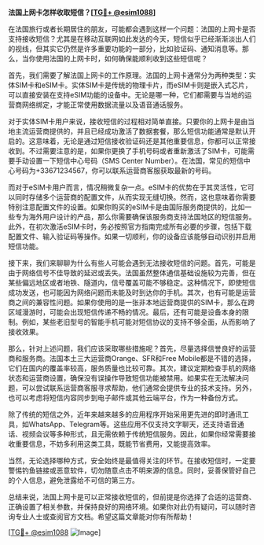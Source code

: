 **法国上网卡怎样收取短信？[[TG💪+ @esim1088](https://t.me/s/esim1088)]**

在法国旅行或者长期居住的朋友，可能都会遇到这样一个问题：法国的上网卡是否支持接收短信？尤其是在移动互联网如此发达的今天，短信似乎已经渐渐淡出人们的视线，但其实它仍然是许多重要功能的一部分，比如验证码、通知消息等。那么，当你使用法国的上网卡时，如何确保能顺利收到这些短信呢？

首先，我们需要了解法国上网卡的工作原理。法国的上网卡通常分为两种类型：实体SIM卡和eSIM卡。实体SIM卡是传统的物理卡片，而eSIM卡则是嵌入式芯片，可以直接安装在支持eSIM功能的设备中。无论是哪一种，它们都需要与当地的运营商网络绑定，才能正常使用数据流量以及语音通话服务。

对于实体SIM卡用户来说，接收短信的过程相对简单直接。只要你的上网卡是由当地主流运营商提供的，并且已经成功激活了数据套餐，那么短信功能通常是默认开启的。这意味着，无论是通过短信接收验证码还是其他重要信息，你都可以正常接收到。不过需要注意的是，如果你更换了手机号码或者重新激活了SIM卡，可能需要手动设置一下短信中心号码（SMS Center Number）。在法国，常见的短信中心号码为+33671234567，你可以联系运营商客服获取最新的号码。

而对于eSIM卡用户而言，情况稍微复杂一点。eSIM卡的优势在于其灵活性，它可以同时存储多个运营商的配置文件，从而实现无缝切换。然而，这也意味着你需要特别注意配置文件的设置。如果你购买的eSIM卡是由国际服务商提供的，比如一些专为海外用户设计的产品，那么你需要确保该服务商支持法国地区的短信服务。此外，在初次激活eSIM卡时，务必按照官方指南完成所有必要的步骤，包括下载配置文件、输入验证码等操作。如果一切顺利，你的设备应该能够自动识别并启用短信功能。

接下来，我们来聊聊为什么有些人可能会遇到无法接收短信的问题。首先，可能是由于网络信号不佳导致的延迟或丢失。法国虽然整体通信基础设施较为完善，但在某些偏远地区或者地铁、隧道内，信号覆盖可能不够稳定。这种情况下，即使短信成功发送，也可能因为网络问题而未能及时到达你的手机。其次，也有可能是运营商之间的兼容性问题。如果你使用的是一张非本地运营商提供的SIM卡，那么在跨区域漫游时，可能会出现短信传递不畅的情况。最后，还有可能是设备本身的限制。例如，某些老旧型号的智能手机可能对短信协议的支持不够全面，从而影响了接收效果。

那么，针对上述问题，我们应该采取哪些措施呢？首先，尽量选择信誉良好的运营商和服务商。法国本土三大运营商Orange、SFR和Free Mobile都是不错的选择，它们在国内的覆盖率较高，服务质量也比较可靠。其次，建议定期检查手机的网络状态和运营商设置，确保没有误操作导致短信功能被禁用。如果实在无法解决问题，可以尝试联系运营商客服寻求帮助，他们通常会提供专业的技术支持。另外，也可以考虑将短信内容同步到电子邮件或其他云端平台，作为一种备份方式。

除了传统的短信之外，近年来越来越多的应用程序开始采用更先进的即时通讯工具，如WhatsApp、Telegram等。这些应用不仅支持文字聊天，还支持语音通话、视频会议等多种形式，且无需依赖于传统短信服务。因此，如果你经常需要接收重要信息，不妨多利用这类工具，既能节省费用，又能提高效率。

当然，无论选择哪种方式，安全始终是最值得关注的环节。在接收短信时，一定要警惕钓鱼链接或恶意软件，切勿随意点击不明来源的信息。同时，妥善保管好自己的个人信息，避免泄露给不可信的第三方。

总结来说，法国上网卡是可以正常接收短信的，但前提是你选择了合适的运营商、正确设置了相关参数，并保持良好的网络环境。如果你对此仍有疑问，可以随时咨询专业人士或查阅官方文档。希望这篇文章能对你有所帮助！

[[TG💪+ @esim1088](https://t.me/s/esim1088) ![Image](https://i.postimg.cc/4NQfJmqS/Snipaste-2025-05-13-00-14-12.png)]